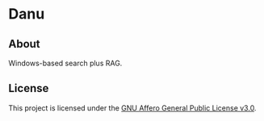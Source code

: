 # Danu

## About
Windows-based search plus RAG.




## License
This project is licensed under the [GNU Affero General Public License v3.0](https://www.gnu.org/licenses/agpl-3.0.html).
